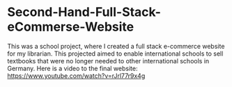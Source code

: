 # Second-Hand-Full-Stack-eCommerse-Website
This was a school project, where I created a full stack e-commerce website for my librarian. This projected aimed to enable international schools to sell textbooks  that were no longer needed to other international schools in Germany. Here is a video to the final website: https://www.youtube.com/watch?v=rJrl77r9x4g
